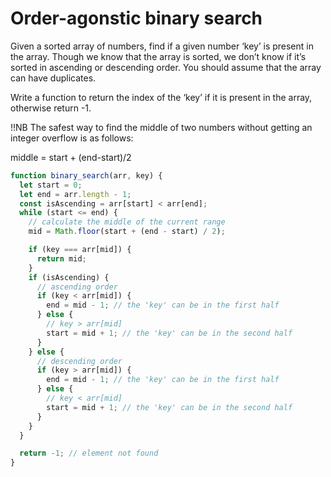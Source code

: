 # Order-agonstic binary search

Given a sorted array of numbers, find if a given number ‘key’ is present in the array. Though we know that the array is sorted, we don’t know if it’s sorted in ascending or descending order. You should assume that the array can have duplicates.

Write a function to return the index of the ‘key’ if it is present in the array, otherwise return -1.

!!NB
The safest way to find the middle of two numbers without getting an integer overflow is as follows:

middle = start + (end-start)/2

```js
function binary_search(arr, key) {
  let start = 0;
  let end = arr.length - 1;
  const isAscending = arr[start] < arr[end];
  while (start <= end) {
    // calculate the middle of the current range
    mid = Math.floor(start + (end - start) / 2);

    if (key === arr[mid]) {
      return mid;
    }
    if (isAscending) {
      // ascending order
      if (key < arr[mid]) {
        end = mid - 1; // the 'key' can be in the first half
      } else {
        // key > arr[mid]
        start = mid + 1; // the 'key' can be in the second half
      }
    } else {
      // descending order
      if (key > arr[mid]) {
        end = mid - 1; // the 'key' can be in the first half
      } else {
        // key < arr[mid]
        start = mid + 1; // the 'key' can be in the second half
      }
    }
  }

  return -1; // element not found
}
```

